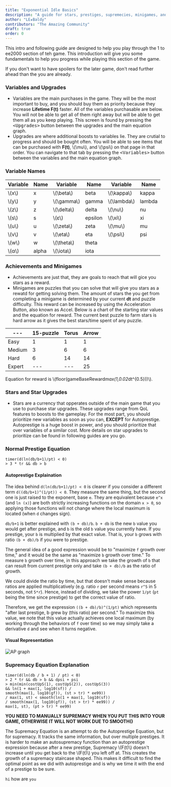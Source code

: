```yaml
---
title: "Exponential Idle Basics"
description: "A guide for stars, prestiges, supremecies, minigames, and the basics of the game."
author: "LE★Baldy"
contributors: "The Amazing Community"
draft: true
order: 0
---
```


This intro and following guide are designed to help you play through the 1 to ee2000 section of teh game. This introduction will give you some fundamentals to help you progress
while playing this section of the game.

If you don't want to have spoilers for the later game, don't read
further ahead than the you are already.

### Variables and Upgrades
* Variables are the main purchases in the game. They will be the most important to buy, and you should buy them as priority because they increase __Lifetime F(t)__ faster. All of the variables purchasable are below. You will not be able to get all of them right away but will be able to get them all as you keep playing. This screen is found by pressing the <kbd>\<Upgrades\></kbd> button between the upgrades and the main equation graph.
* Upgrades are where additional boosts to variables lie. They are crutial to progress and should be bought often. You will be able to see items that can be purchased with __F(t)__, \\(\mu\\), and \\(\psi\\) on that page in that order. You can navigate to that tab by pressing the <kbd>\<Variables\></kbd> button between the variables and the main equation graph.

### Variable Names
Variable | Name | Variable | Name | Variable | Name
--- | --- | --- | --- | --- | ---
\\(x\\) | x | \\(\beta\\) | beta | \\(\kappa\\) | kappa
\\(y\\) | y | \\(\gamma\\) | gamma | \\(\lambda\\) | lambda
\\(z\\) | z | \\(\delta\\) | delta | \\(\nu\\) | nu
\\(s\\) | s | \\(ε\\) | epsilon | \\(\xi\\) | xi
\\(u\\) | u | \\(\zeta\\) | zeta | \\(\mu\\) | mu
\\(v\\) | v | \\(\eta\\) | eta | \\(\psi\\) | psi
\\(w\\) | w | \\(\theta\\) | theta | 
\\(α\\) | alpha | \\(\iota\\) | iota | 

### Achievements and Minigames
* Achievements are just that, they are goals to reach that will gice you stars as a reward.
* Minigames are puzzles that you can solve that will give you stars as a rewatd for getting solving them. The amount of stars the you get from completing a minigame is determined by your current __dt__ and puzzle difficulty. This reward can be increased by using the Acceleration Button, also known as Accel. Below is a chart of the starting star values and the equation for reward. The current best puzzle to farm stars is hard arrow as it gives the best stars/time spent of any puzzle.

--- | 15-puzzle | Torus | Arrow
--- | --- | --- | ---
Easy | 1 | 1 | 1
Medium | 3 | 6 | 6
Hard | 6 | 14 | 14
Expert | --- | --- | 25

Equation for reward is \\(floor(gameBaseReward*max(1,0.02*dt^{0.5}))\\).
 
### Stars and Star Upgrades
* Stars are a currency that opperates outside of the main game that you use to purchase star upgrades. These upgrades range from QoL features to boosts to the gameplay. For the most part, you should prioritize new variables as soon as you can, __EXCEPT__ for Autoprestige. Autoprestige is a huge boost in power, and you should prioritize that over variables of a similar cost. More details on star upgrades to prioritize can be found in following guides are you go.
 
### Normal Prestige Equation
 
```
timer(d(ln(db/b+1)/pt) < 0) 
> 3 * tr && db > b
```

#### Autoprestige Explaination
The idea behind ```d(ln(db/b+1)/pt) < 0``` is clearer if you consider a different term `d((db/b+1)^(1/pt)) < 0`. They measure the same thing, but the second one is just raised to the exponent, base `e`. They are equivalent because `e^x` (and `ln (x)`) are both strictly increasing functions on the domain `x > 0`, so applying those functions will not change where the local maximum is located (when `d` changes sign).

`db/b+1` is better explained with `(b + db)/b`. `b + db` is the new `b` value you would get after prestige, and `b` is the old `b` value you currently have. If you prestige, your `b` is multiplied by that exact value. That is, your `b` grows with ratio `(b + db)/b` if you were to prestige.

The general idea of a good expression would be to "maximize `f` growth over time," and it would be the same as "maximize `b` growth over time." To measure `b` growth over time, in this approach we take the growth of `b` that can result from current prestige only and take `(b + db)/b` as the ratio of growth.

We could divide the ratio by time, but that doesn't make sense because ratios are applied multiplicatively (e.g. ratio `r` per second means `r^5` in 5 seconds, not `5*r`). Hence, instead of dividing, we take the power `1/pt` (`pt` being the time since prestige) to get the correct value of ratio.

Therefore, we get the expression `((b + db)/b)^(1/pt)` which represents "after last prestige, b grew by (this ratio) per second." To maximize this value, we note that this value actually achieves one local maximum (by working through the behaviors of `f` over time) so we may simply take a derivative `d` and see when it turns negative.

#### Visual Representation
![AP graph](/images/AP-graph.jpg)

### Supremacy Equation Explanation
 
```
timer(d(ln(db / b + 1) / pt) < 0)
> 2 * tr && db > b && dpsi + psi 
> min(min(costUpS(1), costUpS(2)), costUpS(3)) 
&& ln(1 + max(1, log10(sf)) / 
smooth(max(1, log10(gf)), (st > tr) * ee99)) 
/ max(1, st) < smooth(ln(1 + max(1, log10(sf)) 
/ smooth(max(1, log10(gf)), (st > tr) * ee99)) / 
max(1, st), (pt > tr) * ee99)
```

__YOU NEED TO MANUALLY SUPREMACY WHEN YOU PUT THIS INTO YOUR GAME, OTHERWISE IT WILL NOT WORK DUE TO SMOOTH()__

The Supremacy Equation is an attempt to do the Autoprestige Equation, but for supremacy. It tracks the same information, but over multiple prestiges. It is harder to make an autosupremacy function than an autoprestige expression because after a new prestige, Supremacy \\(F(t)\\) doesn't increase until you get back to the \\(F(t)\\) you left off at. This creates the growth of a supremacy staircase shaped. This makes it difficult to find the optimal point as we did with autoprestige and is why we time it with the end of a prestige to be sure.

```hi``` how are ```you```
